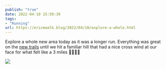 ```yaml
---
publish: "true"
date: 2022-04-10 15:59:39
tags:
- "Running"
url: https://ericmwalk.blog/2022/04/10/explore-a-whole.html
---
```

Explore a whole new area today as it was a longer run. Everything was great on the [new trails](http://www.strava.com/activities/6961185746) until we hit a familiar hill that had a nice cross wind at our face for what felt like a 3 miles 😵‍💫🏃‍♂️

![](https://ericmwalk.blog/uploads/2022/cf9f3d573b.jpg)